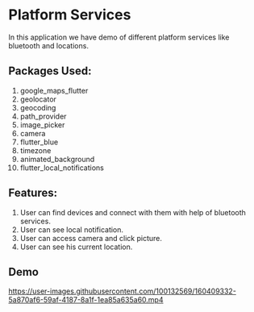 # Platform Services

In this application we have demo of different platform services like bluetooth and locations.

## Packages Used:
  
  1. google_maps_flutter
  2. geolocator
  3. geocoding
  4. path_provider
  5. image_picker
  6. camera
  7. flutter_blue
  8. timezone
  9. animated_background
  10. flutter_local_notifications

## Features:

  1. User can find devices and connect with them with help of bluetooth services.
  2. User can see local  notification.
  3. User can access camera and click picture.
  4. User can see his current location.
  
## Demo

https://user-images.githubusercontent.com/100132569/160409332-5a870af6-59af-4187-8a1f-1ea85a635a60.mp4

